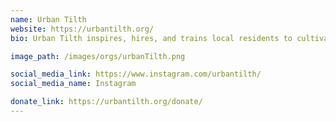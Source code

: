 ```yaml
---
name: Urban Tilth
website: https://urbantilth.org/
bio: Urban Tilth inspires, hires, and trains local residents to cultivate agriculture, feed our community, and restore relationships to land to build a more sustainable food system, within a just and healthier community.

image_path: /images/orgs/urbanTilth.png

social_media_link: https://www.instagram.com/urbantilth/
social_media_name: Instagram

donate_link: https://urbantilth.org/donate/
---
```

